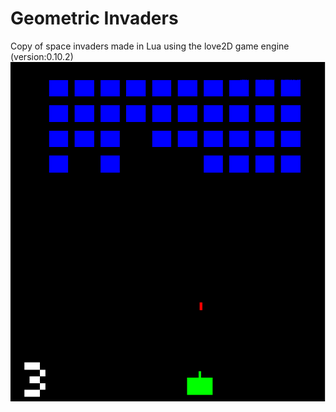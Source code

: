 # Geometric Invaders
Copy of space invaders made in Lua using the love2D game engine (version:0.10.2)
![Alt text](/resources/geometric-invaders.png?raw=true "Geometric Invaders")
